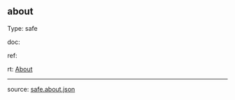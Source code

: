 ## about

Type: safe

doc: 

ref: 

rt: [About](semantic.About.md)      



---

source: [safe.about.json](../descriptor/safe.about.json)